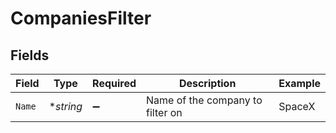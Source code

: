 # CompaniesFilter


## Fields

| Field                            | Type                             | Required                         | Description                      | Example                          |
| -------------------------------- | -------------------------------- | -------------------------------- | -------------------------------- | -------------------------------- |
| `Name`                           | **string*                        | :heavy_minus_sign:               | Name of the company to filter on | SpaceX                           |